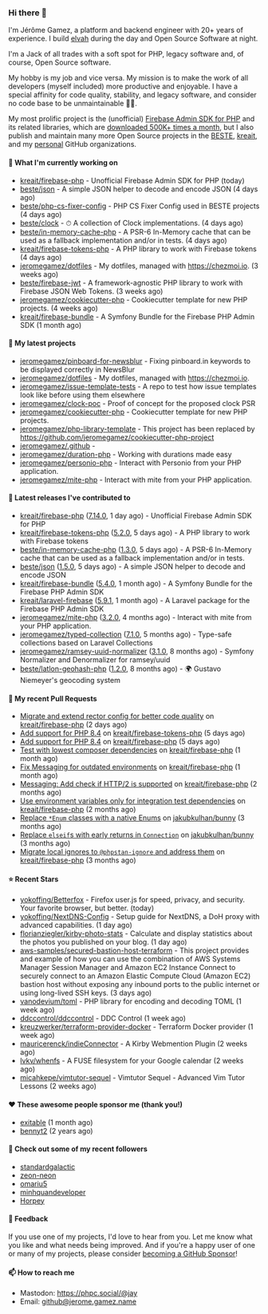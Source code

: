 ### Hi there 👋

I'm Jérôme Gamez, a platform and backend engineer with 20+ years of experience.
I build [elvah](https://www.elvah.de) during the day and Open Source Software
at night.

I'm a Jack of all trades with a soft spot for PHP, legacy software and,
of course, Open Source software.

My hobby is my job and vice versa. My mission is to make the work of all
developers (myself included) more productive and enjoyable.
I have a special affinity for code quality, stability, and legacy software,
and consider no code base to be unmaintainable 💪🏻.

My most prolific project is the (unofficial)
[Firebase Admin SDK for PHP](https://github.com/kreait/firebase-php) and its
related libraries, which are
[downloaded 500K+ times a month](https://packagist.org/packages/kreait/firebase-php/stats), but I also publish and maintain many more Open Source
projects in the [BESTE](https://github.com/beste),
[kreait](https://github.com/kreait), and my
[personal](https://github.com/jeromegamez) GitHub organizations.

#### 👷 What I'm currently working on

- [kreait/firebase-php](https://github.com/kreait/firebase-php) - Unofficial Firebase Admin SDK for PHP (today)
- [beste/json](https://github.com/beste/json) - A simple JSON helper to decode and encode JSON (4 days ago)
- [beste/php-cs-fixer-config](https://github.com/beste/php-cs-fixer-config) - PHP CS Fixer Config used in BESTE projects (4 days ago)
- [beste/clock](https://github.com/beste/clock) - ⏱ A collection of Clock implementations. (4 days ago)
- [beste/in-memory-cache-php](https://github.com/beste/in-memory-cache-php) - A PSR-6 In-Memory cache that can be used as a fallback implementation and/or in tests. (4 days ago)
- [kreait/firebase-tokens-php](https://github.com/kreait/firebase-tokens-php) - A PHP library to work with Firebase tokens (4 days ago)
- [jeromegamez/dotfiles](https://github.com/jeromegamez/dotfiles) - My dotfiles, managed with https://chezmoi.io. (3 weeks ago)
- [beste/firebase-jwt](https://github.com/beste/firebase-jwt) - A framework-agnostic PHP library to work with Firebase JSON Web Tokens. (3 weeks ago)
- [jeromegamez/cookiecutter-php](https://github.com/jeromegamez/cookiecutter-php) - Cookiecutter template for new PHP projects. (4 weeks ago)
- [kreait/firebase-bundle](https://github.com/kreait/firebase-bundle) - A Symfony Bundle for the Firebase PHP Admin SDK (1 month ago)

#### 🌱 My latest projects

- [jeromegamez/pinboard-for-newsblur](https://github.com/jeromegamez/pinboard-for-newsblur) - Fixing pinboard.in keywords to be displayed correctly in NewsBlur
- [jeromegamez/dotfiles](https://github.com/jeromegamez/dotfiles) - My dotfiles, managed with https://chezmoi.io.
- [jeromegamez/issue-template-tests](https://github.com/jeromegamez/issue-template-tests) - A repo to test how issue templates look like before using them elsewhere
- [jeromegamez/clock-poc](https://github.com/jeromegamez/clock-poc) - Proof of concept for the proposed clock PSR
- [jeromegamez/cookiecutter-php](https://github.com/jeromegamez/cookiecutter-php) - Cookiecutter template for new PHP projects.
- [jeromegamez/php-library-template](https://github.com/jeromegamez/php-library-template) - This project has been replaced by https://github.com/jeromegamez/cookiecutter-php-project
- [jeromegamez/.github](https://github.com/jeromegamez/.github) - 
- [jeromegamez/duration-php](https://github.com/jeromegamez/duration-php) - Working with durations made easy
- [jeromegamez/personio-php](https://github.com/jeromegamez/personio-php) - Interact with Personio from your PHP application.
- [jeromegamez/mite-php](https://github.com/jeromegamez/mite-php) - Interact with mite from your PHP application.

#### 🔭 Latest releases I've contributed to

- [kreait/firebase-php](https://github.com/kreait/firebase-php) ([7.14.0](https://github.com/kreait/firebase-php/releases/tag/7.14.0), 1 day ago) - Unofficial Firebase Admin SDK for PHP
- [kreait/firebase-tokens-php](https://github.com/kreait/firebase-tokens-php) ([5.2.0](https://github.com/kreait/firebase-tokens-php/releases/tag/5.2.0), 5 days ago) - A PHP library to work with Firebase tokens
- [beste/in-memory-cache-php](https://github.com/beste/in-memory-cache-php) ([1.3.0](https://github.com/beste/in-memory-cache-php/releases/tag/1.3.0), 5 days ago) - A PSR-6 In-Memory cache that can be used as a fallback implementation and/or in tests.
- [beste/json](https://github.com/beste/json) ([1.5.0](https://github.com/beste/json/releases/tag/1.5.0), 5 days ago) - A simple JSON helper to decode and encode JSON
- [kreait/firebase-bundle](https://github.com/kreait/firebase-bundle) ([5.4.0](https://github.com/kreait/firebase-bundle/releases/tag/5.4.0), 1 month ago) - A Symfony Bundle for the Firebase PHP Admin SDK
- [kreait/laravel-firebase](https://github.com/kreait/laravel-firebase) ([5.9.1](https://github.com/kreait/laravel-firebase/releases/tag/5.9.1), 1 month ago) - A Laravel package for the Firebase PHP Admin SDK
- [jeromegamez/mite-php](https://github.com/jeromegamez/mite-php) ([3.2.0](https://github.com/jeromegamez/mite-php/releases/tag/3.2.0), 4 months ago) - Interact with mite from your PHP application.
- [jeromegamez/typed-collection](https://github.com/jeromegamez/typed-collection) ([7.1.0](https://github.com/jeromegamez/typed-collection/releases/tag/7.1.0), 5 months ago) - Type-safe collections based on Laravel Collections
- [jeromegamez/ramsey-uuid-normalizer](https://github.com/jeromegamez/ramsey-uuid-normalizer) ([3.1.0](https://github.com/jeromegamez/ramsey-uuid-normalizer/releases/tag/3.1.0), 8 months ago) - Symfony Normalizer and Denormalizer for ramsey/uuid
- [beste/latlon-geohash-php](https://github.com/beste/latlon-geohash-php) ([1.2.0](https://github.com/beste/latlon-geohash-php/releases/tag/1.2.0), 8 months ago) - 🌍 Gustavo Niemeyer&#39;s geocoding system

#### 🔨 My recent Pull Requests

- [Migrate and extend rector config for better code quality](https://github.com/kreait/firebase-php/pull/921) on [kreait/firebase-php](https://github.com/kreait/firebase-php) (2 days ago)
- [Add support for PHP 8.4](https://github.com/kreait/firebase-tokens-php/pull/61) on [kreait/firebase-tokens-php](https://github.com/kreait/firebase-tokens-php) (5 days ago)
- [Add support for PHP 8.4](https://github.com/kreait/firebase-php/pull/920) on [kreait/firebase-php](https://github.com/kreait/firebase-php) (5 days ago)
- [Test with lowest composer dependencies](https://github.com/kreait/firebase-php/pull/913) on [kreait/firebase-php](https://github.com/kreait/firebase-php) (1 month ago)
- [Fix Messaging for outdated environments](https://github.com/kreait/firebase-php/pull/908) on [kreait/firebase-php](https://github.com/kreait/firebase-php) (1 month ago)
- [Messaging: Add check if HTTP/2 is supported](https://github.com/kreait/firebase-php/pull/903) on [kreait/firebase-php](https://github.com/kreait/firebase-php) (2 months ago)
- [Use environment variables only for integration test dependencies](https://github.com/kreait/firebase-php/pull/901) on [kreait/firebase-php](https://github.com/kreait/firebase-php) (2 months ago)
- [Replace `*Enum` classes with a native Enums](https://github.com/jakubkulhan/bunny/pull/154) on [jakubkulhan/bunny](https://github.com/jakubkulhan/bunny) (3 months ago)
- [Replace `elseif`s with early returns in `Connection`](https://github.com/jakubkulhan/bunny/pull/153) on [jakubkulhan/bunny](https://github.com/jakubkulhan/bunny) (3 months ago)
- [Migrate local ignores to `@phpstan-ignore` and address them](https://github.com/kreait/firebase-php/pull/898) on [kreait/firebase-php](https://github.com/kreait/firebase-php) (3 months ago)

#### ⭐ Recent Stars

- [yokoffing/Betterfox](https://github.com/yokoffing/Betterfox) - Firefox user.js for speed, privacy, and security. Your favorite browser, but better. (today)
- [yokoffing/NextDNS-Config](https://github.com/yokoffing/NextDNS-Config) - Setup guide for NextDNS, a DoH proxy with advanced capabilities. (1 day ago)
- [florianziegler/kirby-photo-stats](https://github.com/florianziegler/kirby-photo-stats) - Calculate and display statistics about the photos you published on your blog. (1 day ago)
- [aws-samples/secured-bastion-host-terraform](https://github.com/aws-samples/secured-bastion-host-terraform) - This project provides and example of how you can use the combination of AWS Systems Manager Session Manager and Amazon EC2 Instance Connect to securely connect to an Amazon Elastic Compute Cloud (Amazon EC2) bastion host without exposing any inbound ports to the public internet or using long-lived SSH keys. (3 days ago)
- [vanodevium/toml](https://github.com/vanodevium/toml) - PHP library for encoding and decoding TOML (1 week ago)
- [ddccontrol/ddccontrol](https://github.com/ddccontrol/ddccontrol) - DDC Control (1 week ago)
- [kreuzwerker/terraform-provider-docker](https://github.com/kreuzwerker/terraform-provider-docker) - Terraform Docker provider (1 week ago)
- [mauricerenck/indieConnector](https://github.com/mauricerenck/indieConnector) - A Kirby Webmention Plugin (2 weeks ago)
- [lvkv/whenfs](https://github.com/lvkv/whenfs) - A FUSE filesystem for your Google calendar (2 weeks ago)
- [micahkepe/vimtutor-sequel](https://github.com/micahkepe/vimtutor-sequel) - Vimtutor Sequel - Advanced Vim Tutor Lessons (2 weeks ago)

#### ❤️ These awesome people sponsor me (thank you!)

- [exitable](https://github.com/exitable) (1 month ago)
- [bennyt2](https://github.com/bennyt2) (2 years ago)

#### 👯 Check out some of my recent followers

- [standardgalactic](https://github.com/standardgalactic)
- [zeon-neon](https://github.com/zeon-neon)
- [omariu5](https://github.com/omariu5)
- [minhquandeveloper](https://github.com/minhquandeveloper)
- [Horpey](https://github.com/Horpey)

#### 💬 Feedback

If you use one of my projects, I'd love to hear from you. Let me know what you
like and what needs being improved. And if you're a happy user of one or
many of my projects, please consider
[becoming a GitHub Sponsor](https://github.com/sponsors/jeromegamez)!

#### 📫 How to reach me

- Mastodon: https://phpc.social/@jay
- Email: github@jerome.gamez.name
